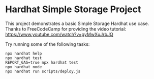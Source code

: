 # Hardhat Simple Storage Project

This project demonstrates a basic Simple Storage Hardhat use case. 
Thanks to FreeCodeCamp for providing the video tutorial: https://www.youtube.com/watch?v=gyMwXuJrbJQ


Try running some of the following tasks:

```shell
npx hardhat help
npx hardhat test
REPORT_GAS=true npx hardhat test
npx hardhat node
npx hardhat run scripts/deploy.js
```

